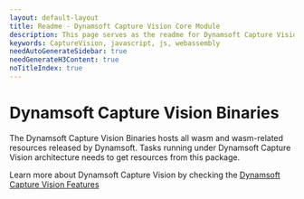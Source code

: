 ```yaml
---
layout: default-layout
title: Readme - Dynamsoft Capture Vision Core Module
description: This page serves as the readme for Dynamsoft Capture Vision binaries. The binaries in the Dynamsoft Capture Vision architecture responsible for hosting the WASM-related resources.
keywords: CaptureVision, javascript, js, webassembly
needAutoGenerateSidebar: true
needGenerateH3Content: true
noTitleIndex: true
---
```


# Dynamsoft Capture Vision Binaries

The Dynamsoft Capture Vision Binaries hosts all wasm and wasm-related resources released by Dynamsoft. Tasks running under Dynamsoft Capture Vision architecture needs to get resources from this package.

Learn more about Dynamsoft Capture Vision by checking the [Dynamsoft Capture Vision Features](https://www.dynamsoft.com/capture-vision/docs/core/introduction/)